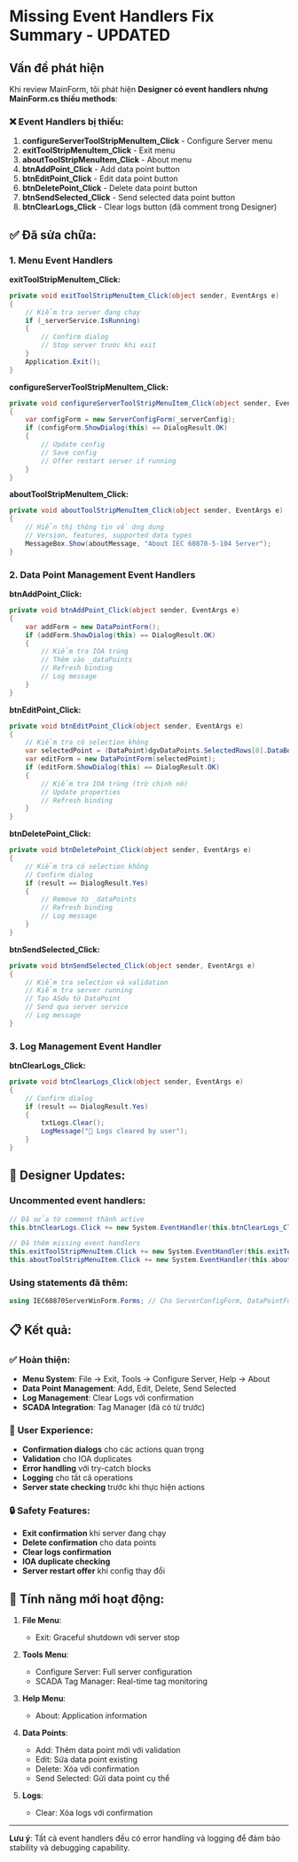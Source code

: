 # Missing Event Handlers Fix Summary - UPDATED

## Vấn đề phát hiện

Khi review MainForm, tôi phát hiện **Designer có event handlers nhưng MainForm.cs thiếu methods**:

### ❌ **Event Handlers bị thiếu:**

1. **configureServerToolStripMenuItem_Click** - Configure Server menu
2. **exitToolStripMenuItem_Click** - Exit menu  
3. **aboutToolStripMenuItem_Click** - About menu
4. **btnAddPoint_Click** - Add data point button
5. **btnEditPoint_Click** - Edit data point button
6. **btnDeletePoint_Click** - Delete data point button
7. **btnSendSelected_Click** - Send selected data point button
8. **btnClearLogs_Click** - Clear logs button (đã comment trong Designer)

## ✅ **Đã sửa chữa:**

### 1. **Menu Event Handlers**

**exitToolStripMenuItem_Click:**
```csharp
private void exitToolStripMenuItem_Click(object sender, EventArgs e)
{
    // Kiểm tra server đang chạy
    if (_serverService.IsRunning)
    {
        // Confirm dialog
        // Stop server trước khi exit
    }
    Application.Exit();
}
```

**configureServerToolStripMenuItem_Click:**
```csharp
private void configureServerToolStripMenuItem_Click(object sender, EventArgs e)
{
    var configForm = new ServerConfigForm(_serverConfig);
    if (configForm.ShowDialog(this) == DialogResult.OK)
    {
        // Update config
        // Save config
        // Offer restart server if running
    }
}
```

**aboutToolStripMenuItem_Click:**
```csharp
private void aboutToolStripMenuItem_Click(object sender, EventArgs e)
{
    // Hiển thị thông tin về ứng dụng
    // Version, features, supported data types
    MessageBox.Show(aboutMessage, "About IEC 60870-5-104 Server");
}
```

### 2. **Data Point Management Event Handlers**

**btnAddPoint_Click:**
```csharp
private void btnAddPoint_Click(object sender, EventArgs e)
{
    var addForm = new DataPointForm();
    if (addForm.ShowDialog(this) == DialogResult.OK)
    {
        // Kiểm tra IOA trùng
        // Thêm vào _dataPoints
        // Refresh binding
        // Log message
    }
}
```

**btnEditPoint_Click:**
```csharp
private void btnEditPoint_Click(object sender, EventArgs e)
{
    // Kiểm tra có selection không
    var selectedPoint = (DataPoint)dgvDataPoints.SelectedRows[0].DataBoundItem;
    var editForm = new DataPointForm(selectedPoint);
    if (editForm.ShowDialog(this) == DialogResult.OK)
    {
        // Kiểm tra IOA trùng (trừ chính nó)
        // Update properties
        // Refresh binding
    }
}
```

**btnDeletePoint_Click:**
```csharp
private void btnDeletePoint_Click(object sender, EventArgs e)
{
    // Kiểm tra có selection không
    // Confirm dialog
    if (result == DialogResult.Yes)
    {
        // Remove từ _dataPoints
        // Refresh binding
        // Log message
    }
}
```

**btnSendSelected_Click:**
```csharp
private void btnSendSelected_Click(object sender, EventArgs e)
{
    // Kiểm tra selection và validation
    // Kiểm tra server running
    // Tạo ASdu từ DataPoint
    // Send qua server service
    // Log message
}
```

### 3. **Log Management Event Handler**

**btnClearLogs_Click:**
```csharp
private void btnClearLogs_Click(object sender, EventArgs e)
{
    // Confirm dialog
    if (result == DialogResult.Yes)
    {
        txtLogs.Clear();
        LogMessage("📝 Logs cleared by user");
    }
}
```

## 🔧 **Designer Updates:**

### Uncommented event handlers:
```csharp
// Đã sửa từ comment thành active
this.btnClearLogs.Click += new System.EventHandler(this.btnClearLogs_Click);

// Đã thêm missing event handlers
this.exitToolStripMenuItem.Click += new System.EventHandler(this.exitToolStripMenuItem_Click);
this.aboutToolStripMenuItem.Click += new System.EventHandler(this.aboutToolStripMenuItem_Click);
```

### Using statements đã thêm:
```csharp
using IEC60870ServerWinForm.Forms; // Cho ServerConfigForm, DataPointForm
```

## 📋 **Kết quả:**

### ✅ **Hoàn thiện:**
- **Menu System**: File → Exit, Tools → Configure Server, Help → About
- **Data Point Management**: Add, Edit, Delete, Send Selected
- **Log Management**: Clear Logs với confirmation
- **SCADA Integration**: Tag Manager (đã có từ trước)

### 🎯 **User Experience:**
- **Confirmation dialogs** cho các actions quan trọng
- **Validation** cho IOA duplicates
- **Error handling** với try-catch blocks
- **Logging** cho tất cả operations
- **Server state checking** trước khi thực hiện actions

### 🔒 **Safety Features:**
- **Exit confirmation** khi server đang chạy
- **Delete confirmation** cho data points
- **Clear logs confirmation** 
- **IOA duplicate checking**
- **Server restart offer** khi config thay đổi

## 🚀 **Tính năng mới hoạt động:**

1. **File Menu**:
   - Exit: Graceful shutdown với server stop

2. **Tools Menu**:
   - Configure Server: Full server configuration
   - SCADA Tag Manager: Real-time tag monitoring

3. **Help Menu**:
   - About: Application information

4. **Data Points**:
   - Add: Thêm data point mới với validation
   - Edit: Sửa data point existing
   - Delete: Xóa với confirmation
   - Send Selected: Gửi data point cụ thể

5. **Logs**:
   - Clear: Xóa logs với confirmation

---

**Lưu ý**: Tất cả event handlers đều có error handling và logging để đảm bảo stability và debugging capability.
